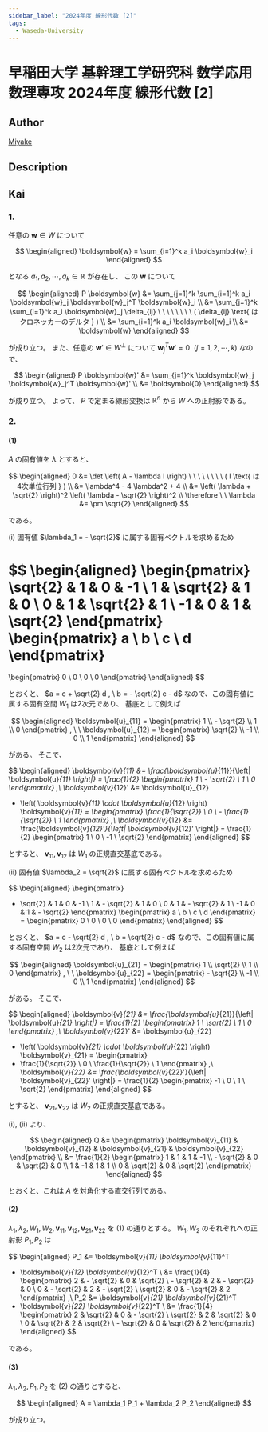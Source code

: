 ```yaml
---
sidebar_label: "2024年度 線形代数 [2]"
tags:
  - Waseda-University
---
```

# 早稲田大学 基幹理工学研究科 数学応用数理専攻 2024年度 線形代数 \[2\]

## **Author**
[Miyake](https://miyake.github.io/exams/index.html)

## **Description**

## **Kai**
### 1.
任意の $\boldsymbol{w} \in W$ について

$$
\begin{aligned}
\boldsymbol{w} = \sum_{i=1}^k a_i \boldsymbol{w}_i
\end{aligned}
$$

となる $a_1, a_2, \cdots, a_k \in \mathbb{R}$ が存在し、
この $\boldsymbol{w}$ について

$$
\begin{aligned}
P \boldsymbol{w}
&= \sum_{j=1}^k \sum_{i=1}^k a_i
\boldsymbol{w}_j \boldsymbol{w}_j^T \boldsymbol{w}_i
\\
&= \sum_{j=1}^k \sum_{i=1}^k a_i \boldsymbol{w}_j \delta_{ij}
\ \ \ \ \ \ \ \ ( \delta_{ij} \text{ はクロネッカーのデルタ } )
\\
&= \sum_{i=1}^k a_i \boldsymbol{w}_i
\\
&= \boldsymbol{w}
\end{aligned}
$$

が成り立つ。
また、任意の $\boldsymbol{w}' \in W^\perp$
について $\boldsymbol{w}_j^T \boldsymbol{w}' = 0 \ \ (j=1,2,\cdots,k)$
なので、

$$
\begin{aligned}
P \boldsymbol{w}'
&= \sum_{j=1}^k \boldsymbol{w}_j \boldsymbol{w}_j^T \boldsymbol{w}'
\\
&= \boldsymbol{0}
\end{aligned}
$$

が成り立つ。
よって、 $P$ で定まる線形変換は $\mathbb{R}^n$ から $W$ への正射影である。

### 2.
#### (1)
$A$ の固有値を $\lambda$ とすると、

$$
\begin{aligned}
0
&= \det \left( A - \lambda I \right)
\ \ \ \ \ \ \ \ ( I \text{ は4次単位行列 } )
\\
&= \lambda^4 - 4 \lambda^2 + 4
\\
&= \left( \lambda + \sqrt{2} \right)^2
\left( \lambda - \sqrt{2} \right)^2
\\
\therefore \ \ 
\lambda &= \pm \sqrt{2}
\end{aligned}
$$

である。

(i) 固有値 $\lambda_1 = - \sqrt{2}$ に属する固有ベクトルを求めるため

$$
\begin{aligned}
\begin{pmatrix}
\sqrt{2} & 1 & 0 & -1 \\ 1 & \sqrt{2} & 1 & 0 \\
0 & 1 & \sqrt{2} & 1 \\ -1 & 0 & 1 & \sqrt{2}
\end{pmatrix}
\begin{pmatrix} a \\ b \\ c \\ d \end{pmatrix}
=
\begin{pmatrix} 0 \\ 0 \\ 0 \\ 0 \end{pmatrix}
\end{aligned}
$$

とおくと、
$a = c + \sqrt{2} d , \ b = - \sqrt{2} c - d$
なので、この固有値に属する固有空間 $W_1$ は2次元であり、
基底として例えば

$$
\begin{aligned}
\boldsymbol{u}_{11}
= \begin{pmatrix} 1 \\ - \sqrt{2} \\ 1 \\ 0 \end{pmatrix}
, \ \ 
\boldsymbol{u}_{12}
= \begin{pmatrix} \sqrt{2} \\ -1 \\ 0 \\ 1 \end{pmatrix}
\end{aligned}
$$

がある。
そこで、

$$
\begin{aligned}
\boldsymbol{v}_{11}
&= \frac{\boldsymbol{u}_{11}}{\left| \boldsymbol{u}_{11} \right|}
= \frac{1}{2} \begin{pmatrix} 1 \\ - \sqrt{2} \\ 1 \\ 0 \end{pmatrix}
,\\
\boldsymbol{v}_{12}'
&= \boldsymbol{u}_{12}
- \left( \boldsymbol{v}_{11} \cdot \boldsymbol{u}_{12} \right)
\boldsymbol{v}_{11}
= \begin{pmatrix}
\frac{1}{\sqrt{2}} \\ 0 \\ - \frac{1}{\sqrt{2}} \\ 1
\end{pmatrix}
,\\
\boldsymbol{v}_{12}
&= \frac{\boldsymbol{v}_{12}'}{\left| \boldsymbol{v}_{12}' \right|}
= \frac{1}{2} \begin{pmatrix} 1 \\ 0 \\ -1 \\ \sqrt{2} \end{pmatrix}
\end{aligned}
$$

とすると、 $\boldsymbol{v}_{11}, \boldsymbol{v}_{12}$ は $W_1$
の正規直交基底である。

(ii) 固有値 $\lambda_2 = \sqrt{2}$ に属する固有ベクトルを求めるため

$$
\begin{aligned}
\begin{pmatrix}
- \sqrt{2} & 1 & 0 & -1 \\ 1 & - \sqrt{2} & 1 & 0 \\
0 & 1 & - \sqrt{2} & 1 \\ -1 & 0 & 1 & - \sqrt{2}
\end{pmatrix}
\begin{pmatrix} a \\ b \\ c \\ d \end{pmatrix}
=
\begin{pmatrix} 0 \\ 0 \\ 0 \\ 0 \end{pmatrix}
\end{aligned}
$$

とおくと、
$a = c - \sqrt{2} d , \ b = \sqrt{2} c - d$
なので、この固有値に属する固有空間 $W_2$ は2次元であり、
基底として例えば

$$
\begin{aligned}
\boldsymbol{u}_{21}
= \begin{pmatrix} 1 \\ \sqrt{2} \\ 1 \\ 0 \end{pmatrix}
, \ \ 
\boldsymbol{u}_{22}
= \begin{pmatrix} - \sqrt{2} \\ -1 \\ 0 \\ 1 \end{pmatrix}
\end{aligned}
$$

がある。
そこで、

$$
\begin{aligned}
\boldsymbol{v}_{21}
&= \frac{\boldsymbol{u}_{21}}{\left| \boldsymbol{u}_{21} \right|}
= \frac{1}{2} \begin{pmatrix} 1 \\ \sqrt{2} \\ 1 \\ 0 \end{pmatrix}
,\\
\boldsymbol{v}_{22}'
&= \boldsymbol{u}_{22}
- \left( \boldsymbol{v}_{21} \cdot \boldsymbol{u}_{22} \right)
\boldsymbol{v}_{21}
= \begin{pmatrix}
- \frac{1}{\sqrt{2}} \\ 0 \\ \frac{1}{\sqrt{2}} \\ 1
\end{pmatrix}
,\\
\boldsymbol{v}_{22}
&= \frac{\boldsymbol{v}_{22}'}{\left| \boldsymbol{v}_{22}' \right|}
= \frac{1}{2} \begin{pmatrix} -1 \\ 0 \\ 1 \\ \sqrt{2} \end{pmatrix}
\end{aligned}
$$

とすると、 $\boldsymbol{v}_{21}, \boldsymbol{v}_{22}$ は $W_2$
の正規直交基底である。

(i), (ii) より、

$$
\begin{aligned}
Q
&= \begin{pmatrix}
\boldsymbol{v}_{11} & \boldsymbol{v}_{12} &
\boldsymbol{v}_{21} & \boldsymbol{v}_{22}
\end{pmatrix}
\\
&= \frac{1}{2} \begin{pmatrix}
1 & 1 & 1 & -1 \\ - \sqrt{2} & 0 & \sqrt{2} & 0 \\
1 & -1 & 1 & 1 \\ 0 & \sqrt{2} & 0 & \sqrt{2}
\end{pmatrix}
\end{aligned}
$$

とおくと、これは $A$ を対角化する直交行列である。

#### (2)
$\lambda_1, \lambda_2, W_1, W_2,
\boldsymbol{v}_{11},
\boldsymbol{v}_{12},
\boldsymbol{v}_{21},
\boldsymbol{v}_{22}$ を (1) の通りとする。
$W_1, W_2$ のそれぞれへの正射影 $P_1, P_2$ は

$$
\begin{aligned}
P_1
&= \boldsymbol{v}_{11} \boldsymbol{v}_{11}^T
+ \boldsymbol{v}_{12} \boldsymbol{v}_{12}^T
\\
&= \frac{1}{4} \begin{pmatrix}
2 & - \sqrt{2} & 0 & \sqrt{2} \\ - \sqrt{2} & 2 & - \sqrt{2} & 0 \\
0 & - \sqrt{2} & 2 & - \sqrt{2} \\ \sqrt{2} & 0 & - \sqrt{2} & 2
\end{pmatrix}
,\\
P_2
&= \boldsymbol{v}_{21} \boldsymbol{v}_{21}^T
+ \boldsymbol{v}_{22} \boldsymbol{v}_{22}^T
\\
&= \frac{1}{4} \begin{pmatrix}
2 & \sqrt{2} & 0 & - \sqrt{2} \\ \sqrt{2} & 2 & \sqrt{2} & 0 \\
0 & \sqrt{2} & 2 & \sqrt{2} \\ - \sqrt{2} & 0 & \sqrt{2} & 2
\end{pmatrix}
\end{aligned}
$$

である。

#### (3)
$\lambda_1, \lambda_2, P_1, P_2$ を (2) の通りとすると、

$$
\begin{aligned}
A = \lambda_1 P_1 + \lambda_2 P_2
\end{aligned}
$$

が成り立つ。